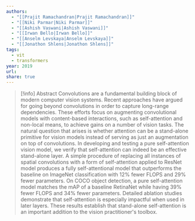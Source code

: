 ```yaml
---
authors:
  - "[[Prajit Ramachandran|Prajit Ramachandran]]"
  - "[[Niki Parmar|Niki Parmar]]"
  - "[[Ashish Vaswani|Ashish Vaswani]]"
  - "[[Irwan Bello|Irwan Bello]]"
  - "[[Anselm Levskaya|Anselm Levskaya]]"
  - "[[Jonathon Shlens|Jonathon Shlens]]"
tags:
  - vit
  - transformers
year: 2019
url: 
share: true
---
```

> [!info] Abstract
> Convolutions are a fundamental building block of modern computer vision systems. Recent approaches have argued for going beyond convolutions in order to capture long-range dependencies. These efforts focus on augmenting convolutional models with content-based interactions, such as self-attention and non-local means, to achieve gains on a number of vision tasks. The natural question that arises is whether attention can be a stand-alone primitive for vision models instead of serving as just an augmentation on top of convolutions. In developing and testing a pure self-attention vision model, we verify that self-attention can indeed be an effective stand-alone layer. A simple procedure of replacing all instances of spatial convolutions with a form of self-attention applied to ResNet model produces a fully self-attentional model that outperforms the baseline on ImageNet classification with 12% fewer FLOPS and 29% fewer parameters. On COCO object detection, a pure self-attention model matches the mAP of a baseline RetinaNet while having 39% fewer FLOPS and 34% fewer parameters. Detailed ablation studies demonstrate that self-attention is especially impactful when used in later layers. These results establish that stand-alone self-attention is an important addition to the vision practitioner's toolbox.
